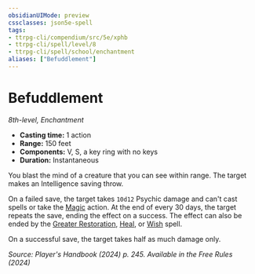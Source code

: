 ```yaml
---
obsidianUIMode: preview
cssclasses: json5e-spell
tags:
- ttrpg-cli/compendium/src/5e/xphb
- ttrpg-cli/spell/level/8
- ttrpg-cli/spell/school/enchantment
aliases: ["Befuddlement"]
---
```

# Befuddlement
*8th-level, Enchantment*  

- **Casting time:** 1 action
- **Range:** 150 feet
- **Components:** V, S, a key ring with no keys
- **Duration:** Instantaneous

You blast the mind of a creature that you can see within range. The target makes an Intelligence saving throw.

On a failed save, the target takes `10d12` Psychic damage and can't cast spells or take the [Magic](actions.md#Magic) action. At the end of every 30 days, the target repeats the save, ending the effect on a success. The effect can also be ended by the [Greater Restoration](greater-restoration-xphb.md), [Heal](/3-Compendium/CLI/spells/heal-xphb.md), or [Wish](wish-xphb.md) spell.

On a successful save, the target takes half as much damage only.

*Source: Player's Handbook (2024) p. 245. Available in the Free Rules (2024)*